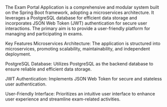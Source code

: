 The Exam Portal Application is a comprehensive and modular system built on the Spring Boot framework, adopting a microservices architecture. It leverages a PostgreSQL database for efficient data storage and incorporates JSON Web Token (JWT) authentication for secure user interactions. The primary aim is to provide a user-friendly platform for managing and participating in exams.

Key Features
Microservices Architecture: The application is structured into microservices, promoting scalability, maintainability, and independent deployment.

PostgreSQL Database: Utilizes PostgreSQL as the backend database to ensure reliable and efficient data storage.

JWT Authentication: Implements JSON Web Token for secure and stateless user authentication.

User-Friendly Interface: Prioritizes an intuitive user interface to enhance user experience and streamline exam-related activities.
